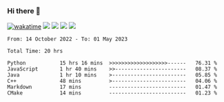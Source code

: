 ### Hi there 👋
[![wakatime](https://wakatime.com/badge/user/368879df-dc38-4b1a-86c4-8a2054a0e074.svg)](https://wakatime.com/@368879df-dc38-4b1a-86c4-8a2054a0e074)
<img src="https://img.shields.io/badge/Windows-0078D6?style=flat&logo=Windows&logoColor=white">
<img src="https://img.shields.io/badge/IntelliJ_IDEA-000000.svg?style=flat&logo=IntelliJ-IDEA&logoColor=white">
<img src="https://img.shields.io/badge/Visual_Studio_Code-007ACC?style=flat&logo=Visual-Studio-Code&logoColor=white">
<img src="https://img.shields.io/badge/Discord-5865F2?label=kano%233578&style=flat&logo=discord&logoColor=white">
<br>


<!--START_SECTION:waka-->

```text
From: 14 October 2022 - To: 01 May 2023

Total Time: 20 hrs

Python           15 hrs 16 mins  >>>>>>>>>>>>>>>>>>>------   76.31 %
JavaScript       1 hr 40 mins    >>-----------------------   08.37 %
Java             1 hr 10 mins    >------------------------   05.85 %
C++              48 mins         >------------------------   04.06 %
Markdown         17 mins         -------------------------   01.47 %
CMake            14 mins         -------------------------   01.23 %
```

<!--END_SECTION:waka-->
